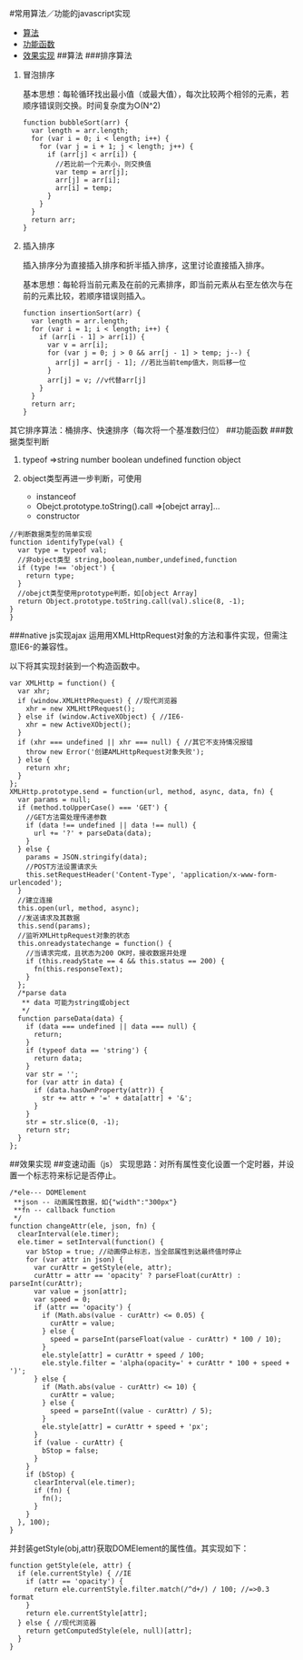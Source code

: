 #常用算法／功能的javascript实现
- [算法](#算法)
- [功能函数](#功能函数)
- [效果实现](#效果实现)
##算法
###排序算法
1. 冒泡排序

	基本思想：每轮循环找出最小值（或最大值），每次比较两个相邻的元素，若顺序错误则交换。时间复杂度为O(N^2)

	```
	function bubbleSort(arr) {
	  var length = arr.length;
	  for (var i = 0; i < length; i++) {
	    for (var j = i + 1; j < length; j++) {
	      if (arr[j] < arr[i]) {
	        //若比前一个元素小，则交换值
	        var temp = arr[j];
	        arr[j] = arr[i];
	        arr[i] = temp;
	      }
	    }
	  }
	  return arr;
	}
	```
2. 插入排序

	插入排序分为直接插入排序和折半插入排序，这里讨论直接插入排序。
	
	基本思想：每轮将当前元素及在前的元素排序，即当前元素从右至左依次与在前的元素比较，若顺序错误则插入。
	
	```
	function insertionSort(arr) {
	  var length = arr.length;
	  for (var i = 1; i < length; i++) {
	    if (arr[i - 1] > arr[i]) {
	      var v = arr[i];
	      for (var j = 0; j > 0 && arr[j - 1] > temp; j--) {
	        arr[j] = arr[j - 1]; //若比当前temp值大，则后移一位
	      }
	      arr[j] = v; //v代替arr[j]
	    }
	  }
	  return arr;
	}
	```

其它排序算法：桶排序、快速排序（每次将一个基准数归位）
##功能函数
###数据类型判断
1. typeof =>string number boolean undefined function object 
2. object类型再进一步判断，可使用

	- instanceof
	- Obejct.prototype.toString().call =>[obejct array]…
	- constructor
	
```
//判断数据类型的简单实现
function identifyType(val) {
  var type = typeof val;
  //非object类型 string,boolean,number,undefined,function
  if (type !== 'object') {
    return type;
  }
  //obejct类型使用prototype判断，如[object Array]
  return Object.prototype.toString.call(val).slice(8, -1); 
}
}
```	
###native js实现ajax
运用用XMLHttpRequest对象的方法和事件实现，但需注意IE6-的兼容性。

以下将其实现封装到一个构造函数中。

```
var XMLHttp = function() {
  var xhr;
  if (window.XMLHttPRequest) { //现代浏览器
    xhr = new XMLHttPRequest();
  } else if (window.ActiveXObject) { //IE6-
    xhr = new ActiveXObject();
  }
  if (xhr === undefined || xhr === null) { //其它不支持情况报错
    throw new Error('创建AMLHttpRequest对象失败');
  } else {
    return xhr;
  }
};
XMLHttp.prototype.send = function(url, method, async, data, fn) {
  var params = null;
  if (method.toUpperCase() === 'GET') {
    //GET方法需处理传递参数
    if (data !== undefined || data !== null) {
      url += '?' + parseData(data);
    }
  } else {
    params = JSON.stringify(data);
    //POST方法设置请求头
    this.setRequestHeader('Content-Type', 'application/x-www-form-urlencoded');
  }
  //建立连接
  this.open(url, method, async);
  //发送请求及其数据
  this.send(params);
  //监听XMLHttpRequest对象的状态
  this.onreadystatechange = function() {
    //当请求完成，且状态为200 OK时，接收数据并处理
    if (this.readyState == 4 && this.status == 200) {
      fn(this.responseText);
    }
  };
  /*parse data
   ** data 可能为string或object
   */
  function parseData(data) {
    if (data === undefined || data === null) {
      return;
    }
    if (typeof data == 'string') {
      return data;
    }
    var str = '';
    for (var attr in data) {
      if (data.hasOwnProperty(attr)) {
        str += attr + '=' + data[attr] + '&';
      }
    }
    str = str.slice(0, -1);
    return str;
  }
};
```
##效果实现
##变速动画（js）
实现思路：对所有属性变化设置一个定时器，并设置一个标志符来标记是否停止。

```
/*ele--- DOMElement
 **json -- 动画属性数据，如{"width":"300px"}
 **fn -- callback function
 */
function changeAttr(ele, json, fn) {
  clearInterval(ele.timer);
  ele.timer = setInterval(function() {
    var bStop = true; //动画停止标志，当全部属性到达最终值时停止
    for (var attr in json) {
      var curAttr = getStyle(ele, attr);
      curAttr = attr == 'opacity' ? parseFloat(curAttr) : parseInt(curAttr);
      var value = json[attr];
      var speed = 0;
      if (attr == 'opacity') {
        if (Math.abs(value - curAttr) <= 0.05) {
          curAttr = value;
        } else {
          speed = parseInt(parseFloat(value - curAttr) * 100 / 10);
        }
        ele.style[attr] = curAttr + speed / 100;
        ele.style.filter = 'alpha(opacity=' + curAttr * 100 + speed + ')';
      } else {
        if (Math.abs(value - curAttr) <= 10) {
          curAttr = value;
        } else {
          speed = parseInt((value - curAttr) / 5);
        }
        ele.style[attr] = curAttr + speed + 'px';
      }
      if (value - curAttr) {
        bStop = false;
      }
    }
    if (bStop) {
      clearInterval(ele.timer);
      if (fn) {
        fn();
      }
    }
  }, 100);
}
```
并封装getStyle(obj,attr)获取DOMElement的属性值。其实现如下：

```
function getStyle(ele, attr) {
  if (ele.currentStyle) { //IE
    if (attr == 'opacity') {
      return ele.currentStyle.filter.match(/^d+/) / 100; //=>0.3 format
    }
    return ele.currentStyle[attr];
  } else { //现代浏览器
    return getComputedStyle(ele, null)[attr];
  }
}
```
	

